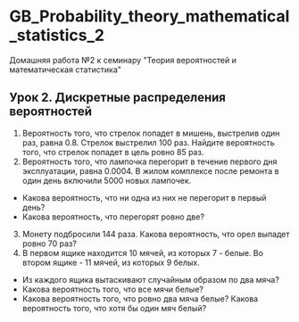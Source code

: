 # GB_Probability_theory_mathematical_statistics_2
Домашняя работа №2 к семинару "Теория вероятностей и математическая статистика"

## Урок 2. Дискретные распределения вероятностей
1. Вероятность того, что стрелок попадет в мишень, выстрелив один раз, равна 0.8. Стрелок выстрелил 100 раз. Найдите вероятность того, что стрелок попадет в цель ровно 85 раз.
2. Вероятность того, что лампочка перегорит в течение первого дня эксплуатации, равна 0.0004. В жилом комплексе после ремонта в один день включили 5000 новых лампочек. 
- Какова вероятность, что ни одна из них не перегорит в первый день? 
- Какова вероятность, что перегорят ровно две?
3. Монету подбросили 144 раза. Какова вероятность, что орел выпадет ровно 70 раз?
4. В первом ящике находится 10 мячей, из которых 7 - белые. Во втором ящике - 11 мячей, из которых 9 белых. 
- Из каждого ящика вытаскивают случайным образом по два мяча? 
- Какова вероятность того, что все мячи белые? 
- Какова вероятность того, что ровно два мяча белые? Какова вероятность того, что хотя бы один мяч белый?

